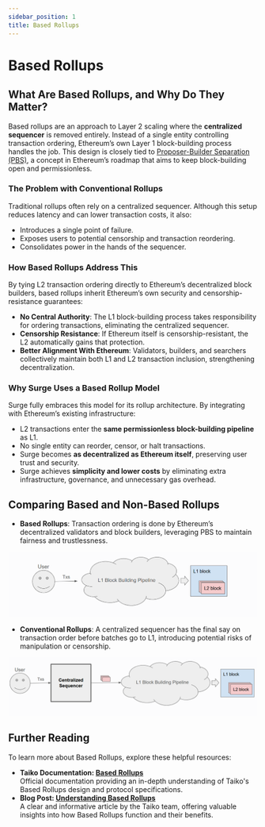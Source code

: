```yaml
---
sidebar_position: 1
title: Based Rollups
---
```


# Based Rollups

## What Are Based Rollups, and Why Do They Matter?

Based rollups are an approach to Layer 2 scaling where the **centralized sequencer** is removed entirely. Instead of a single entity controlling transaction ordering, Ethereum’s own Layer 1 block-building process handles the job. This design is closely tied to [Proposer-Builder Separation (PBS)](https://ethereum.org/en/roadmap/pbs/), a concept in Ethereum’s roadmap that aims to keep block-building open and permissionless.

### The Problem with Conventional Rollups
Traditional rollups often rely on a centralized sequencer. Although this setup reduces latency and can lower transaction costs, it also:
- Introduces a single point of failure.
- Exposes users to potential censorship and transaction reordering.
- Consolidates power in the hands of the sequencer.

### How Based Rollups Address This
By tying L2 transaction ordering directly to Ethereum’s decentralized block builders, based rollups inherit Ethereum’s own security and censorship-resistance guarantees:
- **No Central Authority**: The L1 block-building process takes responsibility for ordering transactions, eliminating the centralized sequencer.
- **Censorship Resistance**: If Ethereum itself is censorship-resistant, the L2 automatically gains that protection.
- **Better Alignment With Ethereum**: Validators, builders, and searchers collectively maintain both L1 and L2 transaction inclusion, strengthening decentralization.

### Why Surge Uses a Based Rollup Model

Surge fully embraces this model for its rollup architecture. By integrating with Ethereum’s existing infrastructure:

- L2 transactions enter the **same permissionless block-building pipeline** as L1.
- No single entity can reorder, censor, or halt transactions.
- Surge becomes **as decentralized as Ethereum itself**, preserving user trust and security.
- Surge achieves **simplicity and lower costs** by eliminating extra infrastructure, governance, and unnecessary gas overhead.

## Comparing Based and Non-Based Rollups

- **Based Rollups**: Transaction ordering is done by Ethereum’s decentralized validators and block builders, leveraging PBS to maintain fairness and trustlessness.

![Based Rollups: L2 transactions enter the same permissionless block-building pipeline as L1.](./images/based-rollups.png)

- **Conventional Rollups**: A centralized sequencer has the final say on transaction order before batches go to L1, introducing potential risks of manipulation or censorship.

![Conventional Non-Based Rollups: A centralized sequencer decides transaction ordering before submitting them to L1.](./images/conventional-rollups.png)

## Further Reading

To learn more about Based Rollups, explore these helpful resources:

- **Taiko Documentation: [Based Rollups](https://docs.taiko.xyz/taiko-alethia-protocol/protocol-design/based-rollups)**  
  Official documentation providing an in-depth understanding of Taiko's Based Rollups design and protocol specifications.
- **Blog Post: [Understanding Based Rollups](https://taiko.mirror.xyz/7dfMydX1FqEx9_sOvhRt3V8hJksKSIWjzhCVu7FyMZU)**  
  A clear and informative article by the Taiko team, offering valuable insights into how Based Rollups function and their benefits.
